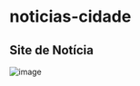 # noticias-cidade
 
<h2>Site de Notícia</h2>

![image](https://github.com/Allyssonantos/noticias-cidade/assets/68858220/e28c0d45-a0e5-4ec8-bfd6-a5eb36fcd806)

